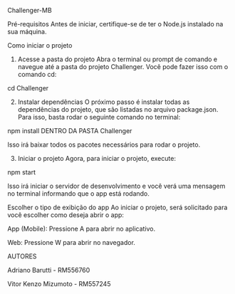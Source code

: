 Challenger-MB


Pré-requisitos
Antes de iniciar, certifique-se de ter o Node.js instalado na sua máquina. 


Como iniciar o projeto
1. Acesse a pasta do projeto
Abra o terminal ou prompt de comando e navegue até a pasta do projeto Challenger. Você pode fazer isso com o comando cd:

cd Challenger

2. Instalar dependências
O próximo passo é instalar todas as dependências do projeto, que são listadas no arquivo package.json. Para isso, basta rodar o seguinte comando no terminal:

npm install DENTRO DA PASTA Challenger

Isso irá baixar todos os pacotes necessários para rodar o projeto.

3. Iniciar o projeto
Agora, para iniciar o projeto, execute:

npm start

Isso irá iniciar o servidor de desenvolvimento e você verá uma mensagem no terminal informando que o app está rodando.

Escolher o tipo de exibição do app
Ao iniciar o projeto, será solicitado para você escolher como deseja abrir o app:

App (Mobile): Pressione A para abrir no aplicativo.

Web: Pressione W para abrir no navegador.

AUTORES

Adriano Barutti - RM556760

Vitor Kenzo Mizumoto - RM557245